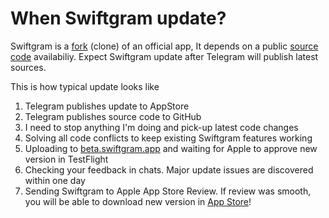 # When Swiftgram update?

Swiftgram is a [fork](https://source.swiftgram.app/) (clone) of an official app, It depends on a public [source code](https://github.com/TelegramMessenger/Telegram-iOS/tags) availabiliy. Expect Swiftgram update after Telegram will publish latest sources.

This is how typical update looks like

1. Telegram publishes update to AppStore
2. Telegram publishes source code to GitHub
3. I need to stop anything I'm doing and pick-up latest code changes
4. Solving all code conflicts to keep existing Swiftgram features working
5. Uploading to [beta.swiftgram.app](https://beta.swiftgram.app) and waiting for Apple to approve new version in TestFlight
6. Checking your feedback in chats. Major update issues are discovered within one day
7. Sending Swiftgram to Apple App Store Review. If review was smooth, you will be able to download new version in [App Store](https://apps.apple.com/app/apple-store/id6471879502?pt=126511626&ct=faq&mt=8)!
